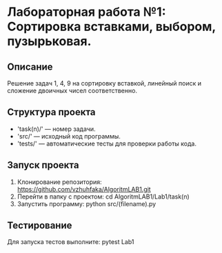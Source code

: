 # Лабораторная работа №1: Сортировка вставками, выбором, пузырьковая.

## Описание
Решение задач 1, 4, 9 на сортировку вставкой, линейный поиск и сложение двоичных чисел соответственно.

## Структура проекта
- 'task(n)/' — номер задачи.
- 'src/' — исходный код программы.
- 'tests/' — автоматические тесты для проверки работы кода.

## Запуск проекта
1. Клонирование репозитория: https://github.com/vzhuhfaka/AlgoritmLAB1.git
2. Перейти в папку с проектом: cd AlgoritmLAB1/Lab1/task(n)
3. Запустить программу: python src/(filename).py

## Тестирование
Для запуска тестов выполните: pytest Lab1